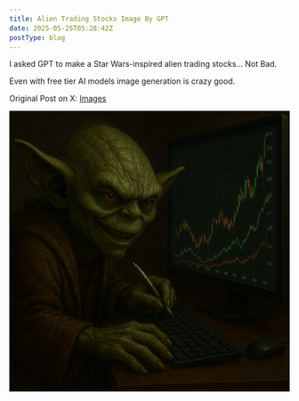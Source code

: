 ```yaml
---
title: Alien Trading Stocks Image By GPT
date: 2025-05-25T05:28:42Z
postType: blog
---
```


I asked GPT to make a Star Wars-inspired alien trading stocks... Not Bad.

Even with free tier AI models image generation is crazy good.

Original Post on X: [Images](https://x.com/beyondthestonks/status/1926744813216334155)

![alt text](/assets/img/posts/2025/evil-stock-trading-600.png "Title")

